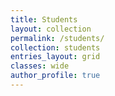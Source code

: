 ```yaml
---
title: Students
layout: collection
permalink: /students/
collection: students
entries_layout: grid
classes: wide
author_profile: true
---
```




